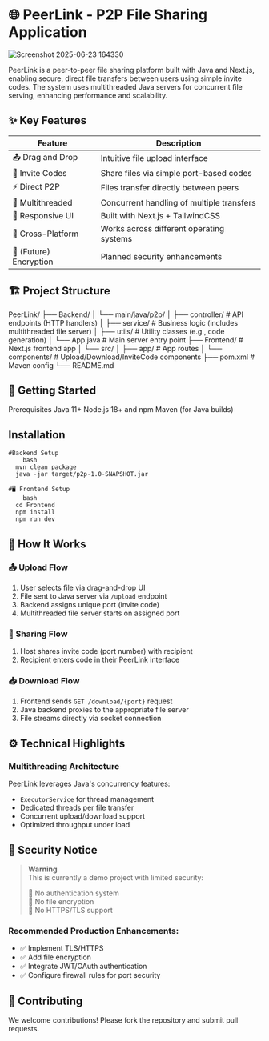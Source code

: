 
# 🌐 PeerLink - P2P File Sharing Application

![Screenshot 2025-06-23 164330](https://github.com/user-attachments/assets/200e3464-8d6c-407e-9602-d4f5ad10b734)



PeerLink is a peer-to-peer file sharing platform built with Java and Next.js, enabling secure, direct file transfers between users using simple invite codes. The system uses multithreaded Java servers for concurrent file serving, enhancing performance and scalability.

## ✨ Key Features

| Feature | Description |
|---------|-------------|
| 📤 Drag and Drop | Intuitive file upload interface |
| 🔗 Invite Codes | Share files via simple port-based codes |
| ⚡ Direct P2P | Files transfer directly between peers |
| 🧵 Multithreaded | Concurrent handling of multiple transfers |
| 🌈 Responsive UI | Built with Next.js + TailwindCSS |
| 🔄 Cross-Platform | Works across different operating systems |
| 🔐 (Future) Encryption | Planned security enhancements |

## 🏗️ Project Structure


PeerLink/
├── Backend/
│   └── main/java/p2p/
│       ├── controller/     # API endpoints (HTTP handlers)
│       ├── service/        # Business logic (includes multithreaded file server)
│       ├── utils/          # Utility classes (e.g., code generation)
│       └── App.java        # Main server entry point
├── Frontend/               # Next.js frontend app
│   └── src/
│       ├── app/            # App routes
│       └── components/     # Upload/Download/InviteCode components
├── pom.xml                 # Maven config
└── README.md

## 🚀 Getting Started
Prerequisites
Java 11+
Node.js 18+ and npm
Maven (for Java builds)

## Installation
    #Backend Setup
        bash
      mvn clean package
      java -jar target/p2p-1.0-SNAPSHOT.jar
  
    #🖥️ Frontend Setup
        bash
      cd Frontend
      npm install
      npm run dev
   

## 🔄 How It Works

### 📤 Upload Flow
1. User selects file via drag-and-drop UI  
2. File sent to Java server via `/upload` endpoint  
3. Backend assigns unique port (invite code)  
4. Multithreaded file server starts on assigned port  

### 🔗 Sharing Flow
1. Host shares invite code (port number) with recipient  
2. Recipient enters code in their PeerLink interface  

### 📥 Download Flow
1. Frontend sends `GET /download/{port}` request  
2. Java backend proxies to the appropriate file server  
3. File streams directly via socket connection  

## ⚙️ Technical Highlights

### Multithreading Architecture
PeerLink leverages Java's concurrency features:  
- `ExecutorService` for thread management  
- Dedicated threads per file transfer  
- Concurrent upload/download support  
- Optimized throughput under load  

## 🔐 Security Notice

> **Warning**  
> This is currently a demo project with limited security:  
> 
> 🚫 No authentication system  
> 🚫 No file encryption  
> 🚫 No HTTPS/TLS support  

### Recommended Production Enhancements:
- ✅ Implement TLS/HTTPS  
- ✅ Add file encryption  
- ✅ Integrate JWT/OAuth authentication  
- ✅ Configure firewall rules for port security  

## 🤝 Contributing
We welcome contributions! Please fork the repository and submit pull requests.
